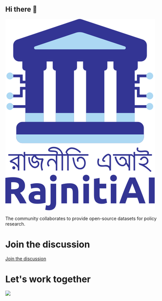 ## Hi there 👋
![RajnitiAI](https://raw.githubusercontent.com/rajnitiai/.github/main/profile/rajnitiai.svg)


The community collaborates to provide open-source datasets for policy research.


# Join the discussion 
[Join the discussion](https://github.com/orgs/rajnitiai/discussions)

# Let's work together

[![](https://dcbadge.vercel.app/api/server/z2CtjqrMpg)](https://discord.gg/z2CtjqrMpg)
